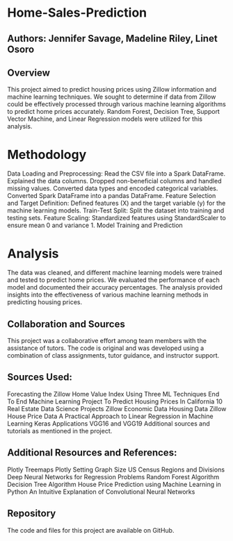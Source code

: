 # Home-Sales-Prediction

 
## Authors: Jennifer Savage, Madeline Riley, Linet Osoro

## Overview
This project aimed to predict housing prices using Zillow information and machine learning techniques. We sought to determine if data from Zillow could be effectively processed through various machine learning algorithms to predict home prices accurately. Random Forest, Decision Tree, Support Vector Machine, and Linear Regression models were utilized for this analysis.


# Methodology
Data Loading and Preprocessing:
Read the CSV file into a Spark DataFrame.
Explained the data columns.
Dropped non-beneficial columns and handled missing values.
Converted data types and encoded categorical variables.
Converted Spark DataFrame into a pandas DataFrame.
Feature Selection and Target Definition:
Defined features (X) and the target variable (y) for the machine learning models.
Train-Test Split:
Split the dataset into training and testing sets.
Feature Scaling:
Standardized features using StandardScaler to ensure mean 0 and variance 1.
Model Training and Prediction 


# Analysis
The data was cleaned, and different machine learning models were trained and tested to predict home prices. We evaluated the performance of each model and documented their accuracy percentages. The analysis provided insights into the effectiveness of various machine learning methods in predicting housing prices.

## Collaboration and Sources
This project was a collaborative effort among team members with the assistance of tutors. The code is original and was developed using a combination of class assignments, tutor guidance, and instructor support.

## Sources Used:
Forecasting the Zillow Home Value Index Using Three ML Techniques
End To End Machine Learning Project To Predict Housing Prices In California
10 Real Estate Data Science Projects
Zillow Economic Data
Housing Data
Zillow House Price Data
A Practical Approach to Linear Regression in Machine Learning
Keras Applications
VGG16 and VGG19
Additional sources and tutorials as mentioned in the project.

## Additional Resources and References:
Plotly Treemaps
Plotly Setting Graph Size
US Census Regions and Divisions
Deep Neural Networks for Regression Problems
Random Forest Algorithm
Decision Tree Algorithm
House Price Prediction using Machine Learning in Python
An Intuitive Explanation of Convolutional Neural Networks

## Repository
The code and files for this project are available on GitHub.



